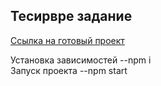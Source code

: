 ## Тесирвре задание

[Ссылка на готовый проект](https://test-28-02-21.vercel.app/)  

Установка зависимостей --npm i  
Запуск проекта --npm start  

